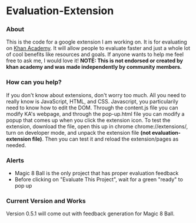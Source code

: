 # Evaluation-Extension
<h3>About</h3>
<p>This is the code for a google extension I am working on. It is for evaluating on <a href="https://www.khanacademy.org">Khan Academy</a>. It will allow people to evaluate faster and just a whole lot of cool benefits like resources and goals. If anyone wants to help me feel free to ask me, I would love it! <strong>NOTE: This is not endorsed or created by khan academy and was made independently by community members.</strong></p>

<h3>How can you help?</h3>
<p>If you don't know about extensions, don't worry too much. All you need to really know is JavaScript, HTML, and CSS. Javascript, you particularily need to know how to edit the DOM. Through the content.js file you can modify KA's webpage, and through the pop-up.html file you can modify a popup that comes up when you click the extension icon. To test the extension, download the file, open this up in chrome chrome://extensions/, turn on developer mode, and unpack the extension file <strong>(not evaluation-extension file)</strong>. Then you can test it and reload the extension/pages as needed.</p>

<h3>Alerts</h3>
<ul>
  <li> Magic 8 Ball is the only project that has proper evaluation feedback
  <li> Before clicking on "Evaluate This Project", wait for a green "ready" to pop up
</ul>

<h3>Current Version and Works</h3>
<p>Version 0.5.1 will come out with feedback generation for Magic 8 Ball.</p>
